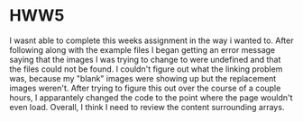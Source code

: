 # HWW5

I wasnt able to complete this weeks assignment in the way i wanted to. After following along with the example files I began getting an error message saying that the images I was trying to change to were undefined and that the files could not be found. I couldn't figure out what the linking problem was, because my "blank" images were showing up but the replacement images weren't. After trying to figure this out over the course of a couple hours, I apparantely changed the code to the point where the page wouldn't even load. Overall, I think I need to review the content surrounding arrays.